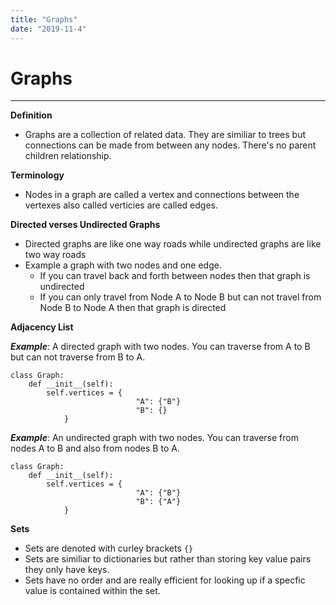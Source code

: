 ```yaml
---
title: "Graphs"
date: "2019-11-4"
---
```


# Graphs

---

**Definition**

- Graphs are a collection of related data. They are similiar to trees but connections can be made from between any nodes. There's no parent children relationship.

**Terminology**

- Nodes in a graph are called a vertex and connections between the vertexes also called verticies are called edges.

**Directed verses Undirected Graphs**

- Directed graphs are like one way roads while undirected graphs are like two way roads
- Example a graph with two nodes and one edge.
  - If you can travel back and forth between nodes then that graph is undirected
  - If you can only travel from Node A to Node B but can not travel from Node B to Node A then that graph is directed

**Adjacency List**

**_Example_**: A directed graph with two nodes. You can traverse from A to B but can not traverse from B to A.

```
class Graph:
    def __init__(self):
        self.vertices = {
                            "A": {"B"}
                            "B": {}
            }
```

**_Example_**: An undirected graph with two nodes. You can traverse from nodes A to B and also from nodes B to A.

```
class Graph:
    def __init__(self):
        self.vertices = {
                            "A": {"B"}
                            "B": {"A"}
            }
```

**Sets**

- Sets are denoted with curley brackets `{}`
- Sets are similiar to dictionaries but rather than storing key value pairs they only have keys.
- Sets have no order and are really efficient for looking up if a specfic value is contained within the set.
